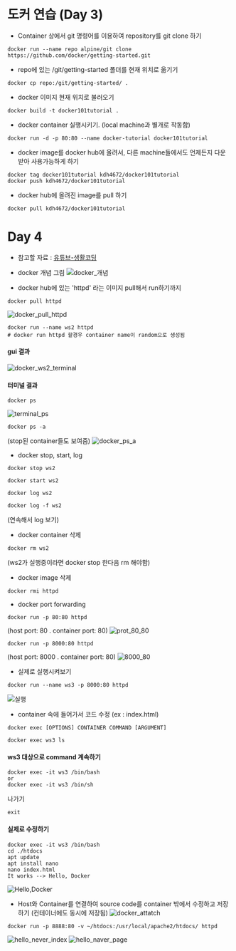 # 도커 연습 (Day 3)

- Container 상에서 git 명령어를 이용하여 repository를 git clone 하기
```
docker run --name repo alpine/git clone https://github.com/docker/getting-started.git
```
- repo에 있는 /git/getting-started 폴더를 현재 위치로 옮기기
```
docker cp repo:/git/getting-started/ .
```

- docker 이미지 현재 위치로 불러오기
```
docker build -t docker101tutorial .
```

- docker container 실행시키기. (local machine과 별개로 작동함)
```
docker run -d -p 80:80 --name docker-tutorial docker101tutorial
```

- docker image를 docker hub에 올려서, 다른 machine들에서도 언제든지 다운받아 사용가능하게 하기
```
docker tag docker101tutorial kdh4672/docker101tutorial
docker push kdh4672/docker101tutorial
```

- docker hub에 올려진 image를 pull 하기
```
docker pull kdh4672/docker101tutorial
```

# Day 4

- 참고할 자료 : [유튜브-생활코딩](https://www.youtube.com/watch?v=Ps8HDIAyPD0)

- docker 개념 그림
![docker_개념](https://user-images.githubusercontent.com/54311546/130893793-fba64d63-9c13-4d16-8946-fb85480a8b6b.png)

- docker hub에 있는 'httpd' 라는 이미지 pull해서 run하기까지

```
docker pull httpd
```
![docker_pull_httpd](https://user-images.githubusercontent.com/54311546/130893804-78c1730f-6b22-48a0-88a1-0daf1e3828c4.png)


```
docker run --name ws2 httpd
# docker run httpd 할경우 container name이 random으로 생성됨
```
#### gui 결과
![docker_ws2_terminal](https://user-images.githubusercontent.com/54311546/130893808-a216fff7-4417-4ef3-80ba-dd2d809212f9.png)

#### 터미널 결과
```
docker ps
```
![terminal_ps](https://user-images.githubusercontent.com/54311546/130893815-cc050cf5-e315-46b1-9826-f64e1f3e336f.png)

```
docker ps -a
```
(stop된 container들도 보여줌)
![docker_ps_a](https://user-images.githubusercontent.com/54311546/130893803-c8bcdcb1-910f-4f75-ac73-6e47c534b75b.png)


- docker stop, start, log

```
docker stop ws2
```

```
docker start ws2
```

```
docker log ws2
```
```
docker log -f ws2
```
(연속해서 log 보기)

- docker container 삭제

```
docker rm ws2
```
(ws2가 실행중이라면 docker stop 한다음 rm 해야함)

- docker image 삭제
```
docker rmi httpd
```

- docker port forwarding

```
docker run -p 80:80 httpd
```
(host port: 80 . container port: 80)
![prot_80_80](https://user-images.githubusercontent.com/54311546/130893814-f6d56cae-0dff-4aeb-adfe-17533229fbd4.png)
```
docker run -p 8000:80 httpd
```
(host port: 8000 . container port: 80)
![8000_80](https://user-images.githubusercontent.com/54311546/130893786-2ebe93c6-a91f-480f-a1f6-fa4d2a2a385b.png)

- 실제로 실행시켜보기
```
docker run --name ws3 -p 8000:80 httpd
```
![실행](https://user-images.githubusercontent.com/54311546/130898213-9876fa93-ba12-4571-b883-4dfa28871eb7.png)


- container 속에 들어가서 코드 수정 (ex : index.html)

```
docker exec [OPTIONS] CONTAINER COMMAND [ARGUMENT]
```

```
docker exec ws3 ls
```

#### ws3 대상으로 command 계속하기
```
docker exec -it ws3 /bin/bash
or
docker exec -it ws3 /bin/sh
```
나가기
```
exit
```

#### 실제로 수정하기

```
docker exec -it ws3 /bin/bash
cd ./htdocs
apt update
apt install nano
nano index.html
It works --> Hello, Docker
```
![Hello,Docker](https://user-images.githubusercontent.com/54311546/130893812-cccf1524-0b9e-4260-a938-ce3dba6ed0ad.png)

- Host와 Container를 연결하여 source code를 container 밖에서 수정하고 저장하기 (컨테이너에도 동시에 저장됨)
![docker_attatch](https://user-images.githubusercontent.com/54311546/130893795-60244692-bf44-4169-b515-324f6b19e56b.png)
```
docker run -p 8888:80 -v ~/htdocs:/usr/local/apache2/htdocs/ httpd
```
![hello_never_index](https://user-images.githubusercontent.com/54311546/130893811-f2fcb204-75db-4d85-98d5-3aefaa3ba691.png)
![hello_naver_page](https://user-images.githubusercontent.com/54311546/130893810-0391d4b8-e036-4d97-83cb-152523978622.png)


